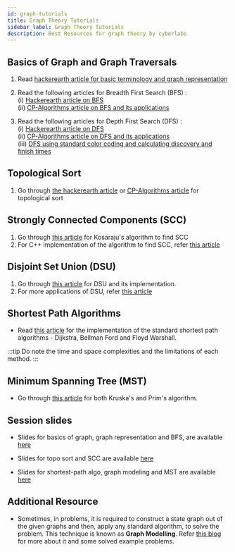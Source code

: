 ```yaml
---
id: graph-tutorials
title: Graph Theory Tutorials
sidebar_label: Graph Theory Tutorials
description: Best Resources for graph theory by cyberlabs
---
```


## Basics of Graph and Graph Traversals

1. Read [hackerearth article for basic terminology and graph representation](https://www.hackerearth.com/practice/algorithms/graphs/graph-representation/tutorial/)

2. Read the following articles for Breadth First Search (BFS) :<br/>
   (i) [Hackerearth article on BFS](https://www.hackerearth.com/practice/algorithms/graphs/breadth-first-search/tutorial/)<br/>
   (ii) [CP-Algorithms article on BFS and its applications](https://cp-algorithms.com/graph/breadth-first-search.html)

3. Read the following articles for Depth First Search (DFS) :<br/>
   (i) [Hackerearth article on DFS](https://www.hackerearth.com/practice/algorithms/graphs/depth-first-search/tutorial/)<br/>
   (ii) [CP-Algorithms article on DFS and its applications](https://cp-algorithms.com/graph/depth-first-search.html)<br/>
   (iii) [DFS using standard color coding and calculating discovery and finish times](https://www.gatevidyalay.com/depth-first-search-dfs-algorithm/)

## Topological Sort

1. Go through [the hackerearth article](https://www.hackerearth.com/practice/algorithms/graphs/topological-sort/tutorial/) or [CP-Algorithms article](https://cp-algorithms.com/graph/topological-sort.html) for topological sort

## Strongly Connected Components (SCC)

1. Go through [this article](https://www.hackerearth.com/practice/algorithms/graphs/strongly-connected-components/tutorial/) for Kosaraju's algorithm to find SCC
2. For C++ implementation of the algorithm to find SCC, refer [this article](https://cp-algorithms.com/graph/strongly-connected-components.html)

## Disjoint Set Union (DSU)

1. Go through [this article](https://www.hackerearth.com/practice/notes/disjoint-set-union-union-find/) for DSU and its implementation.
2. For more applications of DSU, refer [this article](https://cp-algorithms.com/data_structures/disjoint_set_union.html)

## Shortest Path Algorithms

- Read [this article](https://www.hackerearth.com/practice/algorithms/graphs/shortest-path-algorithms/tutorial/) for the implementation of the standard shortest path algorithms - Dijkstra, Bellman Ford and Floyd Warshall. <br/>

:::tip
Do note the time and space complexities and the limitations of each method.
:::

## Minimum Spanning Tree (MST)

- Go through [this article](https://www.hackerearth.com/practice/algorithms/graphs/minimum-spanning-tree/tutorial/) for both Kruska's and Prim's algorithm.

## Session slides

- Slides for basics of graph, graph representation and BFS, are available [here](https://drive.google.com/file/d/18WOB_HSEK2nBZFlM0fsL46g_dRlbEFBa/view)

- Slides for topo sort and SCC are available [here](https://drive.google.com/file/d/1rk-IvUknpE4RCj8J6S6iL09Y8egV58gA/view?usp=sharing)

- Slides for shortest-path algo, graph modeling and MST are available [here](https://drive.google.com/file/d/1BuhFA3AqVv7tyH4RG8cxlIhyReTkOPtW/view?usp=sharing)

## Additional Resource

- Sometimes, in problems, it is required to construct a state graph out of the given graphs and then, apply any standard algorithm, to solve the problem. This technique is known as **Graph Modelling**. Refer [this blog](https://codeforces.com/blog/entry/45897) for more about it and some solved example problems.
